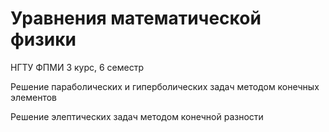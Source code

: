 # Уравнения математической физики
НГТУ ФПМИ 3 курс, 6 семестр


Решение параболических и гиперболических задач методом конечных элементов

Решение элептических задач методом конечной разности
